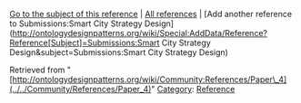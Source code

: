 [Go to the subject of this reference](../../Submissions/Smart_City_Strategy_Design "Submissions:Smart City Strategy Design") | [All references](../../Community/References.1 "Community:References") | [Add another reference to Submissions:Smart City Strategy Design](http://ontologydesignpatterns.org/wiki/Special:AddData/Reference?Reference[Subject]=Submissions:Smart City Strategy Design&subject=Submissions:Smart City Strategy Design)


Retrieved from "[http://ontologydesignpatterns.org/wiki/Community:References/Paper\_4](../../Community/References/Paper_4)"
 [Category](http://ontologydesignpatterns.org/wiki/Special:Categories "Special:Categories"): [Reference](../../Category/Reference "Category:Reference")